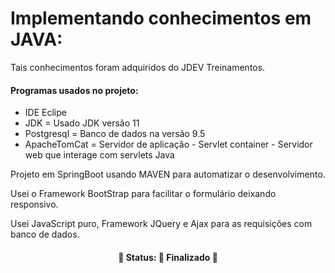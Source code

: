 # Implementando conhecimentos em JAVA:
<p>Tais conhecimentos foram adquiridos do JDEV Treinamentos.</p>

<h4>Programas usados no projeto:</h4>

- IDE Eclipe	
- JDK		= Usado JDK versão 11
- Postgresql	= Banco de dados na versão 9.5
- ApacheTomCat	= Servidor de aplicação - Servlet container - Servidor web que interage com servlets Java

<p>Projeto em SpringBoot usando MAVEN para automatizar o desenvolvimento.</p>
<p>Usei o Framework BootStrap para facilitar o formulário deixando responsivo.</p>
<p>Usei JavaScript puro, Framework JQuery e Ajax para as requisições com banco de dados.</p>

<h4 align="center"> 
	🚧  Status: 🚀 Finalizado  🚧
</h4>
